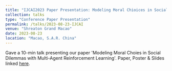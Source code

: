 ```yaml
---
title: "IJCAI2023 Paper Presentation: Modeling Moral Chioices in Social Dilemmas with Multi-Agen Reinforcement Learning"
collection: talks
type: "Conference Paper Presentation"
permalink: /talks/2023-08-23-IJCAI
venue: "Shreaton Grand Macao"
date: 2023-08-23
location: "Macao, S.A.R. China"
---
```


Gave a 10-min talk presenting our paper 'Modeling Moral Choies in Social Dilemmas with Multi-Agent Reinforcement Learning'. 
Paper, Poster & Slides linked [here](https://liza-tennant.github.io/publication/2023-modeling-moral-choices). 
